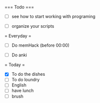 === Todo ===
- [ ] see how to start working with programing
- [ ] organize your scripts


= Everyday =
- [ ] Do memHack (before 00:00)
- [ ] Do anki 


= Today =
- [X] To do the dishes
- [ ] To do loundry
- [ ] English
- [ ] have lunch
- [ ] brush 

